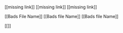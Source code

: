 [[missing link]]
[[missing link]]
[[missing link]]

[[Bads File Name]]
[[Bads file Name]]
[[Bads file Name]]

[[]]
